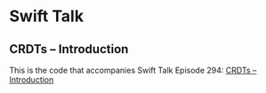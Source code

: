 # Swift Talk
## CRDTs – Introduction

This is the code that accompanies Swift Talk Episode 294: [CRDTs – Introduction](https://talk.objc.io/episodes/S01E294-crdts-introduction)
